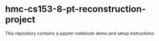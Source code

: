 # hmc-cs153-8-pt-reconstruction-project
This repository contains a jupyter notebook demo and setup instructions
